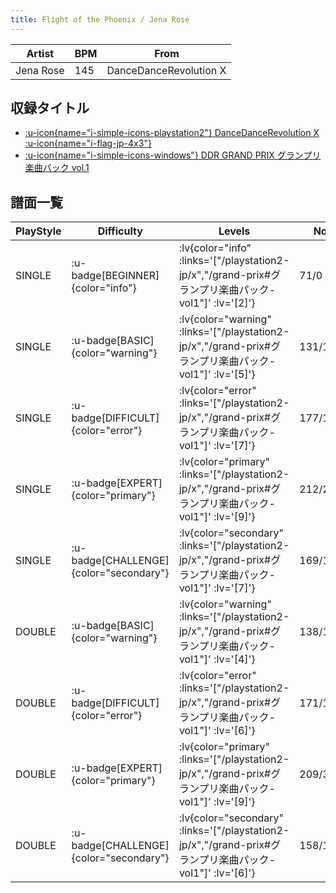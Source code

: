```yaml
---
title: Flight of the Phoenix / Jena Rose
---
```


|Artist|BPM|From|
|------|---|----|
|Jena Rose|145|DanceDanceRevolution X|

## 収録タイトル

- [ :u-icon{name="i-simple-icons-playstation2"} DanceDanceRevolution X :u-icon{name="i-flag-jp-4x3"} ](/playstation2-jp/x)
- [ :u-icon{name="i-simple-icons-windows"} DDR GRAND PRIX グランプリ楽曲パック vol.1](/grand-prix#グランプリ楽曲パック-vol1)

## 譜面一覧

|PlayStyle|Difficulty|Levels|Notes|Movie|
|---------|----------|------|-----|-----|
|SINGLE| :u-badge[BEGINNER]{color="info"} | :lv{color="info" :links='["/playstation2-jp/x","/grand-prix#グランプリ楽曲パック-vol1"]' :lv='[2]'} |71/0||
|SINGLE| :u-badge[BASIC]{color="warning"} | :lv{color="warning" :links='["/playstation2-jp/x","/grand-prix#グランプリ楽曲パック-vol1"]' :lv='[5]'} |131/1||
|SINGLE| :u-badge[DIFFICULT]{color="error"} | :lv{color="error" :links='["/playstation2-jp/x","/grand-prix#グランプリ楽曲パック-vol1"]' :lv='[7]'} |177/19||
|SINGLE| :u-badge[EXPERT]{color="primary"} | :lv{color="primary" :links='["/playstation2-jp/x","/grand-prix#グランプリ楽曲パック-vol1"]' :lv='[9]'} |212/29||
|SINGLE| :u-badge[CHALLENGE]{color="secondary"} | :lv{color="secondary" :links='["/playstation2-jp/x","/grand-prix#グランプリ楽曲パック-vol1"]' :lv='[7]'} |169/13(29)||
|DOUBLE| :u-badge[BASIC]{color="warning"} | :lv{color="warning" :links='["/playstation2-jp/x","/grand-prix#グランプリ楽曲パック-vol1"]' :lv='[4]'} |138/1||
|DOUBLE| :u-badge[DIFFICULT]{color="error"} | :lv{color="error" :links='["/playstation2-jp/x","/grand-prix#グランプリ楽曲パック-vol1"]' :lv='[6]'} |171/15||
|DOUBLE| :u-badge[EXPERT]{color="primary"} | :lv{color="primary" :links='["/playstation2-jp/x","/grand-prix#グランプリ楽曲パック-vol1"]' :lv='[9]'} |209/32||
|DOUBLE| :u-badge[CHALLENGE]{color="secondary"} | :lv{color="secondary" :links='["/playstation2-jp/x","/grand-prix#グランプリ楽曲パック-vol1"]' :lv='[6]'} |158/14(19)||
